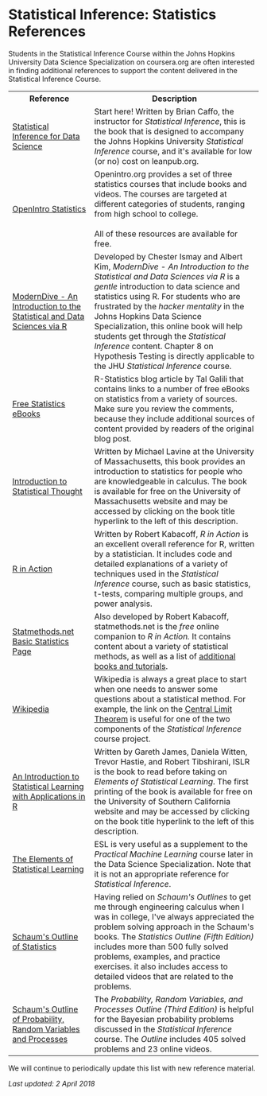 # Statistical Inference: Statistics References

Students in the Statistical Inference Course within the Johns Hopkins University Data Science Specialization on coursera.org are often interested in finding additional references to support the content delivered in the Statistical Inference Course.

<table>
<tr><th>Reference</th><th>Description</th></tr>

<tr><td><a href="http://bit.ly/2Gxolre"> Statistical Inference for Data Science </a></td><td>Start here! Written by Brian Caffo, the instructor for <em>Statistical Inference</em>, this is the book that is designed to accompany the Johns Hopkins University <em>Statistical Inference</em> course, and it's available for low (or no) cost on leanpub.org. </td></tr>

<tr><td><a href="http://bit.ly/2jTPJn8"> OpenIntro Statistics </a></td><td>Openintro.org provides a set of three statistics courses that include books and videos. The courses are targeted at different categories of students, ranging from high school to college. <br><br> All of these resources are available for free. </td></tr>

<tr><td><a href="http://bit.ly/2xTQEP1">ModernDive - An Introduction to the Statistical and Data Sciences via R</a></td><td> Developed by Chester Ismay and Albert Kim, <em>ModernDive - An Introduction to the Statistical and Data Sciences via R</em> is a <em>gentle</em> introduction to data science and statistics using R. For students who are frustrated by the <em>hacker mentality</em> in the Johns Hopkins Data Science Specialization, this online book will help students get through the <em>Statistical Inference</em> content. Chapter 8 on Hypothesis Testing is directly applicable to the JHU <em>Statistical Inference</em> course.
</td></tr>

<tr><td><a href="http://bit.ly/2jQ3uYx"> Free Statistics eBooks </a></td><td>R-Statistics blog article by Tal Galili that contains links to a number of free eBooks on statistics from a variety of sources. Make sure you review the comments, because they include additional sources of content provided by readers of the original blog post.</td></tr>

<tr><td><a href="http://people.math.umass.edu/~lavine/Book/book.pdf"> Introduction to Statistical Thought</a></td><td> Written by <a href"http://people.math.umass.edu/~lavine/"> Michael Lavine</a> at the University of Massachusetts, this book provides an introduction to statistics for people who are knowledgeable in calculus. The book is available for free on the University of Massachusetts website and may be accessed by clicking on the book title hyperlink to the left of this description. </td></tr>

<tr><td> <a href="http://bit.ly/2lpE8BD"> R in Action</a></td><td>Written by Robert Kabacoff, <em>R in Action</em> is an excellent overall reference for R, written by a statistician. It includes code and detailed explanations of a variety of techniques used in the <em>Statistical Inference</em> course, such as basic statistics, t-tests, comparing multiple groups, and power analysis.</td></tr>
<tr><td><a href="http://statmethods.net/stats/index.html"> Statmethods.net Basic Statistics Page</a> </td><td>Also developed by Robert Kabacoff, statmethods.net is the <em>free</em> online companion to <em>R in Action.</em> It contains content about a variety of statistical methods, as well as a list of <a href="http://statmethods.net/about/books.html"> additional books and tutorials</a>.</td></tr>
<tr><td><a href="http://wikipedia.org"> Wikipedia</a></td><td>Wikipedia is always a great place to start when one needs to answer some questions about a statistical method. For example, the link on the <a href="https://en.wikipedia.org/wiki/Central_limit_theorem"> Central Limit Theorem</a> is useful for one of the two components of the <em>Statistical Inference</em> course project.</td></tr>

<tr><td><a href="http://www-bcf.usc.edu/~gareth/ISL/ISLR%20First%20Printing.pdf">An Introduction to Statistical Learning with Applications in R</a></td><td> Written by Gareth James, Daniela Witten, Trevor Hastie, and Robert Tibshirani, ISLR is the book to read before taking on <em>Elements of Statistical Learning</em>. The first printing of the book is available for free on the University of Southern California website and may be accessed by clicking on the book title hyperlink to the left of this description. </td></tr>

<tr><td><a href="http://statweb.stanford.edu/~tibs/ElemStatLearn/"> The Elements of Statistical Learning</a></td><td>ESL is very useful as a supplement to the <em>Practical Machine Learning</em> course later in the Data Science Specialization. Note that it is not an appropriate reference for <em>Statistical Inference</em>.</td></tr>
<tr><td><a href="http://www.amazon.com/Schaums-Outline-Statistics-5th-Outlines/dp/0071822526/ref=pd_sim_14_1?ie=UTF8&dpID=51OueXR42uL&dpSrc=sims&preST=_AC_UL320_SR238%2C320_&refRID=11YKF2R7S40J9RPMM4WP">Schaum's Outline of Statistics</a> </td><td>Having relied on <em>Schaum's Outlines</em> to get me through engineering calculus when I was in college, I've always appreciated the problem solving approach in the Schaum's books. The <em>Statistics Outline (Fifth Edition)</em> includes more than 500 fully solved problems, examples, and practice exercises. it also includes access to detailed videos that are related to the problems.</td><tr>
<tr><td><a href="http://www.amazon.com/Schaums-Probability-Variables-Processes-Outlines/dp/0071822984/ref=sr_1_2?ie=UTF8&qid=1463269680&sr=8-2&keywords=schaum%27s+outline+probability">Schaum's Outline of Probability, Random Variables and Processes</a> </td><td> The <em>Probability, Random Variables, and Processes Outline (Third Edition)</em> is helpful for the Bayesian probability problems discussed in the <em>Statistical Inference</em> course. The <em>Outline</em> includes 405 solved problems and 23 online videos.</td><tr>
</table>

We will continue to periodically update this list with new reference material.

*Last updated: 2 April 2018*
